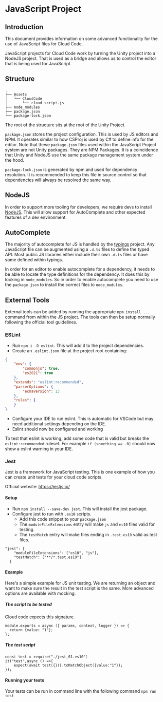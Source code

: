 # JavaScript Project

## Introduction

This document provides information on some advanced functionality for the use of JavaScript files for Cloud Code. 

JavaScript projects for Cloud Code work by turning the Unity project into a NodeJS project. That is used as a bridge and allows us to control the editor that is being used for JavaScript. 

## Structure

```
.
├── Assets
│   └── CloudCode
│       └── cloud_script.js
├── node_modules
├── package.json
└── package-lock.json
```

The root of the structure sits at the root of the Unity Project. 

`package.json` stores the project configuration. This is used by JS editors and NPM. It operates similar to how CSProj is used by C# to define info for the editor. Note that these `package.json` files used within the JavaScript Project system are not Unity packages. They are NPM Packages. It is a coincidence that Unity and NodeJS use the same package management system under the hood. 

`package-lock.json` is generated by npm and used for dependency resolution. It is recommended to keep this file in source control so that dependencies will always be resolved the same way.

## NodeJS
In order to support more tooling for developers, we require devs to install [NodeJS](https://nodejs.org/en/). This will allow support for AutoComplete and other expected features of a dev environment.

## AutoComplete

The majority of autocomplete for JS is handled by the [typings](https://github.com/typings/registry) project. Any JavaScript file can be augmented using a `.d.ts` files to define the typed API. Most public JS libraries either include their own `.d.ts` files or have some defined within typings. 

In order for an editor to enable autocomplete for a dependency, it needs to be able to locate the type definitions for the dependency. It does this by looking in `node_modules`. So in order to enable autocomplete you need to use the `package.json` to install the correct files to `node_modules`. 

## External Tools

External tools can be added by running the appropriate `npm install ...` command from within the JS project. The tools can then be setup normally following the official tool guidelines. 

### ESLint

- Run `npm i -D eslint`. This will add it to the project dependencies.
- Create an `.eslint.json` file at the project root containing:
```json
{
    "env": {
        "commonjs": true,
        "es2021": true
    },
    "extends": "eslint:recommended",
    "parserOptions": {
        "ecmaVersion": 13
    },
    "rules": {
    }
}
```
- Configure your IDE to run eslint. This is automatic for VSCode but may need additional settings depending on the IDE. 
- Eslint should now be configured and working

To test that eslint is working, add some code that is valid but breaks the `eslint:recommended` ruleset. For example `if (something == -0)` should now show a eslint warning in your IDE.

### Jest
Jest is a framework for JavaScript testing. This is one example of how you can create unit tests for your cloud code scripts.

Official website: https://jestjs.io/
 
#### Setup
- Run `npm install --save-dev jest`. This will install the jest package.
- Configure jest to run with `.es10` scripts.
  - Add this code snippet to your `package.json`
  - The `moduleFileExtensions` entry will make `js` and `es10` files valid for testing.
  - The `testMatch` entry will make files ending in `.test.es10` valid as test files.
  
```
"jest": {
    "moduleFileExtensions": ["es10", "js"],
    "testMatch": ["**/*.test.es10"]
  }
```
#### Example
Here's a simple example for JS unit testing. We are returning an object and want to make sure the result in the test script is the same. More advanced options are available with mocking.

##### The script to be tested
Cloud code expects this signature.
``` 
module.exports = async ({ params, context, logger }) => {
  return {value: "1"};
};
```
##### The test script
```
const test = require("./jest_01.es10")
it("test",async () =>{
    expect(await test({})).toMatchObject({value:"1"});
});
```

#### Running your tests
Your tests can be run in command line with the following command `npm run test`

